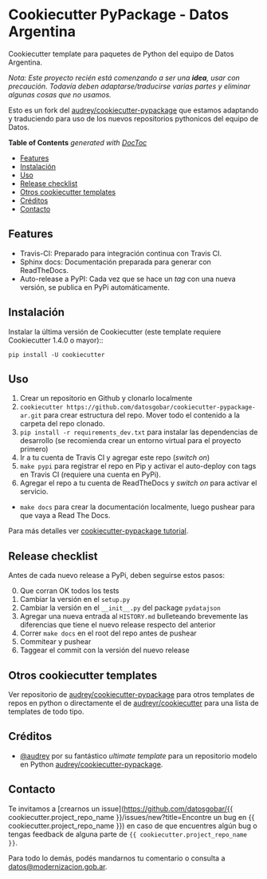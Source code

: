 
# Cookiecutter PyPackage - Datos Argentina

Cookiecutter template para paquetes de Python del equipo de Datos Argentina.

*Nota: Este proyecto recién está comenzando a ser una **idea**, usar con precaución. Todavía deben adaptarse/traducirse varias partes y eliminar algunas cosas que no usamos.*

Esto es un fork del [audrey/cookiecutter-pypackage](https://github.com/audreyr/cookiecutter-pypackage/) que estamos adaptando y traduciendo para uso de los nuevos repositorios pythonicos del equipo de Datos.

<!-- START doctoc generated TOC please keep comment here to allow auto update -->
<!-- DON'T EDIT THIS SECTION, INSTEAD RE-RUN doctoc TO UPDATE -->
**Table of Contents**  *generated with [DocToc](https://github.com/thlorenz/doctoc)*

- [Features](#features)
- [Instalación](#instalaci%C3%B3n)
- [Uso](#uso)
- [Release checklist](#release-checklist)
- [Otros cookiecutter templates](#otros-cookiecutter-templates)
- [Créditos](#cr%C3%A9ditos)
- [Contacto](#contacto)

<!-- END doctoc generated TOC please keep comment here to allow auto update -->

## Features

* Travis-CI: Preparado para integración continua con Travis CI.
* Sphinx docs: Documentación preparada para generar con ReadTheDocs.
* Auto-release a PyPI: Cada vez que se hace un *tag* con una nueva versión, se publica en PyPi automáticamente.

## Instalación

Instalar la última versión de Cookiecutter (este template requiere
Cookiecutter 1.4.0 o mayor)::

    pip install -U cookiecutter

## Uso

1. Crear un repositorio en Github y clonarlo localmente
2. `cookiecutter https://github.com/datosgobar/cookiecutter-pypackage-ar.git` para crear estructura del repo. Mover todo el contenido a la carpeta del repo clonado.
2. `pip install -r requirements_dev.txt` para instalar las dependencias de desarrollo (se recomienda crear un entorno virtual para el proyecto primero)
3. Ir a tu cuenta de Travis CI y agregar este repo (*switch on*)
4. `make pypi` para registrar el repo en Pip y activar el auto-deploy con tags en Travis CI (requiere una cuenta en PyPi).
5. Agregar el repo a tu cuenta de ReadTheDocs y *switch on* para activar el servicio.
  - `make docs` para crear la documentación localmente, luego pushear para que vaya a Read The Docs.

Para más detalles ver [cookiecutter-pypackage tutorial](https://cookiecutter-pypackage.readthedocs.io/en/latest/tutorial.html).

## Release checklist

Antes de cada nuevo release a PyPi, deben seguirse estos pasos:

0. Que corran OK todos los tests
1. Cambiar la versión en el `setup.py`
2. Cambiar la versión en el `__init__.py` del package `pydatajson`
3. Agregar una nueva entrada al `HISTORY.md` bulleteando brevemente las diferencias que tiene el nuevo release respecto del anterior
4. Correr `make docs` en el root del repo antes de pushear
5. Commitear y pushear
6. Taggear el commit con la versión del nuevo release

## Otros cookiecutter templates

Ver repositorio de [audrey/cookiecutter-pypackage](https://github.com/audreyr/cookiecutter-pypackage/) para otros templates de repos en python o directamente el de [audreyr/cookiecutter](https://github.com/audreyr/cookiecutter) para una lista de templates de todo tipo.

## Créditos

* [@audrey](https://github.com/audrey) por su fantástico *ultimate template* para un repositorio modelo en Python [audrey/cookiecutter-pypackage](https://github.com/audreyr/cookiecutter-pypackage/).

## Contacto

Te invitamos a [crearnos un issue](https://github.com/datosgobar/{{ cookiecutter.project_repo_name }}/issues/new?title=Encontre un bug en {{ cookiecutter.project_repo_name }}) en caso de que encuentres algún bug o tengas feedback de alguna parte de `{{ cookiecutter.project_repo_name }}`.

Para todo lo demás, podés mandarnos tu comentario o consulta a [datos@modernizacion.gob.ar](mailto:datos@modernizacion.gob.ar).

